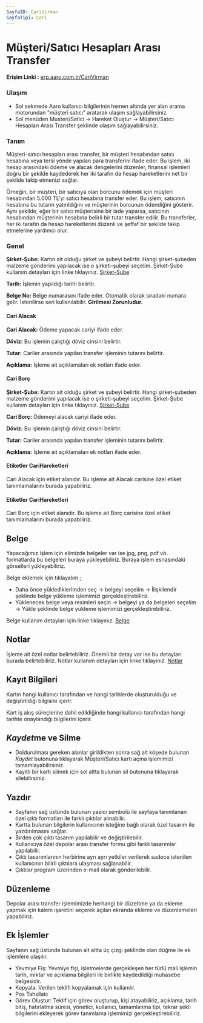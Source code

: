 ```yaml
---
SayfaID: CariVirman
SayfaTipi: Cari
---
```


# Müşteri/Satıcı Hesapları Arası Transfer

**Erişim Linki :** [erp.aaro.com.tr/CariVirman](erp.aaro.com.tr/CariVirman)

### Ulaşım

- Sol sekmede Aaro kullanıcı bilgilerinin hemen altında yer alan arama motorundan "müşteri satıcı" aratarak ulaşım sağlayabilirsiniz.
- Sol menüden Musteri/Satici -> Hareket Oluştur -> Müşteri/Satıcı Hesapları Arası Transfer şeklinde ulaşım sağlayabilirsiniz. 

### Tanım

Müşteri-satıcı hesapları arası transfer, bir müşteri hesabından satıcı hesabına veya tersi yönde yapılan para transferini ifade eder. 
Bu işlem, iki hesap arasındaki ödeme ve alacak dengelerini düzenler, finansal işlemleri doğru bir şekilde kaydederek her iki tarafın da hesap hareketlerini net bir şekilde takip etmenizi sağlar.

Örneğin, bir müşteri, bir satıcıya olan borcunu ödemek için müşteri hesabından 5.000 TL'yi satıcı hesabına transfer eder. 
Bu işlem, satıcının hesabına bu tutarın yatırıldığını ve müşterinin borcunun ödendiğini gösterir. 
Aynı şekilde, eğer bir satıcı müşterisine bir iade yaparsa, satıcının hesabından müşterinin hesabına belirli bir tutar transfer edilir. 
Bu transferler, her iki tarafın da hesap hareketlerini düzenli ve şeffaf bir şekilde takip etmelerine yardımcı olur.

### Genel 

**Şirket-Şube:** Kartın ait olduğu şirket ve şubeyi belirtir. Hangi şirket-şubeden malzeme gönderimi yapılacak ise o şirketi-şubeyi seçelim.
	Şirket-Şube kullanım detayları için linke tıklayınız. [Şirket-Şube](../TemelOzellikler/SirketSubeKart.md)

**Tarih:** İşlemin yapıldığı tarihi belirtir.

**Belge No:** Belge numarasını ifade eder. Otomatik olarak sıradaki numara gelir. İstenilirse seri kullanılabilir.
**Girilmesi Zorunludur.**

#### Cari Alacak 

**Cari Alacak:** Ödeme yapacak cariyi ifade eder.

**Döviz:** Bu işlemin çalıştığı döviz cinsini belirtir.

**Tutar:** Cariler arasında yapılan transfer işleminin tutarını belirtir.

**Açıklama:** İşleme ait açıklamaları ek notları ifade eder.

#### Cari Borç

**Şirket-Şube:** Kartın ait olduğu şirket ve şubeyi belirtir. Hangi şirket-şubeden malzeme gönderimi yapılacak ise o şirketi-şubeyi seçelim.
	Şirket-Şube kullanım detayları için linke tıklayınız. [Şirket-Şube](../TemelOzellikler/SirketSubeKart.md)

**Cari Borç:** Ödemeyi alacak cariyi ifade eder.

**Döviz:** Bu işlemin çalıştığı döviz cinsini belirtir.

**Tutar:** Cariler arasında yapılan transfer işleminin tutarını belirtir.

**Açıklama:** İşleme ait açıklamaları ek notları ifade eder.

#### Etiketler CariHareketleri

Cari Alacak için etiket alanıdır. Bu işleme ait Alacak carisine özel etiket tanımlamalarını burada yapabiliriz.

#### Etiketler CariHareketleri

Cari Borç için etiket alanıdır. Bu işleme ait Borç carisine özel etiket tanımlamalarını burada yapabiliriz.

## Belge

Yapacağımız işlem için elimizde belgeler var ise jpg, png, pdf vb. formatlarda bu belgeleri buraya yükleyebiliriz.
Buraya işlem esnasındaki görselleri yükleyebiliriz.

Belge eklemek için tıklayalım ;

- Daha önce yüklediklerimden seç -> belgeyi seçelim -> İlişkilendir şeklinde belge yükleme işlemimizi gerçekleştirebiliriz.
- Yüklenecek belge veya resimleri seçin -> belgeyi ya da belgeleri seçelim -> Yükle şeklinde belge yükleme işlemimizi gerçekleştirebiliriz.

Belge kullanım detayları için linke tıklayınız. [Belge](../TemelOzellikler/Belgeler.md)

## Notlar 

İşleme ait özel notlar belirtebiliriz. 
Önemli bir detay var ise bu detayları burada belirtebiliriz.
Notlar kullanım detayları için linke tıklayınız. [Notlar](../TemelOzellikler/Notlar.md)

## Kayıt Bilgileri

Kartın hangi kullanıcı tarafından ve hangi tarihlerde oluşturulduğu ve değiştirildiği bilgisini içerir.

Kart iş akış süreçlerine dahil edildiğinde hangi kullanıcı tarafından hangi tarihte onaylandığı bilgilerini içerir. 

## *Kaydet*me ve Silme

- Doldurulması gereken alanlar girildikten sonra sağ alt köşede bulunan *Kaydet* butonuna tıklayarak Müşteri/Satıcı kartı açma işlemimizi tamamlayabilirsiniz.
- Kayıtlı bir kartı silmek için sol altta bulunan sil butonuna tıklayarak silebilirsiniz.

## Yazdır

- Sayfanın sağ üstünde bulunan yazıcı sembolü ile sayfaya tanımlanan özel çıktı formatları ile farklı çıktılar alınabilir. 
- Kartta bulunan bilgilerin kullanıcının isteğine bağlı olarak özel tasarım ile yazdırılmasını sağlar.
- Birden çok çıktı tasarım yapılabilir ve değiştirilebilir.
- Kullanıcıya özel depolar arası transfer formu gibi farklı tasarımlar yapılabilir.
- Çıktı tasarımlarının herbirine ayrı ayrı yetkiler verilerek sadece istenilen kullanıcının bilirli çıktılara ulaşması sağlanabilir.
- Çıktılar program üzerinden e-mail olarak gönderilebilir. 

## Düzenleme 

Depolar arası transfer işlemimizde herhangi bir düzeltme ya da ekleme yapmak için kalem işaretini seçerek açılan ekranda ekleme ve düzenlemeleri yapabiliriz.

## Ek İşlemler

Sayfanın sağ üstünde bulunan alt altta üç çizgi şeklinde olan düğme ile ek işlemlere ulaşılır.
- Yevmiye Fiş: Yevmiye fişi, işletmelerde gerçekleşen her türlü mali işlemin tarih, miktar ve açıklama bilgileri ile birlikte kaydedildiği muhasebe belgesidir.
- Kopyala: Verilen teklifi kopyalamak için kullanılır.
- Pos Tahsilatı: 
- Görev Oluştur: Teklif için görev oluşturup, kişi atayabiliriz, açıklama, tarih bitiş, hatırlatma süresi, yönetici, kullanıcı, tamamlanma tipi, tekrar şekli bilgilerini ekleyerek görev tanımlama işlemimizi gerçekleştirebiliriz.